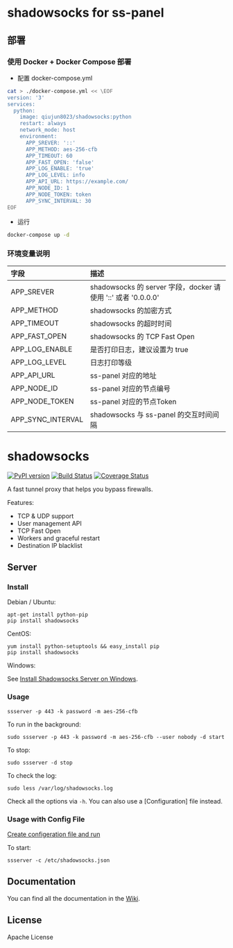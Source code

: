 shadowsocks for ss-panel
===========

## 部署

### 使用 Docker + Docker Compose 部署

- 配置 docker-compose.yml

```bash
cat > ./docker-compose.yml << \EOF
version: '3'
services:
  python:
    image: qiujun8023/shadowsocks:python
    restart: always
    network_mode: host
    environment:
      APP_SREVER: '::'
      APP_METHOD: aes-256-cfb
      APP_TIMEOUT: 60
      APP_FAST_OPEN: 'false'
      APP_LOG_ENABLE: 'true'
      APP_LOG_LEVEL: info
      APP_API_URL: https://example.com/
      APP_NODE_ID: 1
      APP_NODE_TOKEN: token
      APP_SYNC_INTERVAL: 30
EOF
```

- 运行

```bash
docker-compose up -d
```

### 环境变量说明

| 字段   | 描述   |
|:----|:----|
| APP_SREVER   | shadowsocks 的 server 字段，docker 请使用 '::' 或者 '0.0.0.0'   |
| APP_METHOD   | shadowsocks 的加密方式   |
| APP_TIMEOUT   | shadowsocks 的超时时间   |
| APP_FAST_OPEN   | shadowsocks 的 TCP Fast Open   |
| APP_LOG_ENABLE   | 是否打印日志，建议设置为 true   |
| APP_LOG_LEVEL   | 日志打印等级   |
| APP_API_URL   | ss-panel 对应的地址   |
| APP_NODE_ID   | ss-panel 对应的节点编号   |
| APP_NODE_TOKEN   | ss-panel 对应的节点Token   |
| APP_SYNC_INTERVAL   | shadowsocks 与 ss-panel 的交互时间间隔   |

shadowsocks
===========

[![PyPI version]][PyPI]
[![Build Status]][Travis CI]
[![Coverage Status]][Coverage]

A fast tunnel proxy that helps you bypass firewalls.

Features:
- TCP & UDP support
- User management API
- TCP Fast Open
- Workers and graceful restart
- Destination IP blacklist

Server
------

### Install

Debian / Ubuntu:

    apt-get install python-pip
    pip install shadowsocks

CentOS:

    yum install python-setuptools && easy_install pip
    pip install shadowsocks

Windows:

See [Install Shadowsocks Server on Windows](https://github.com/shadowsocks/shadowsocks/wiki/Install-Shadowsocks-Server-on-Windows).

### Usage

    ssserver -p 443 -k password -m aes-256-cfb

To run in the background:

    sudo ssserver -p 443 -k password -m aes-256-cfb --user nobody -d start

To stop:

    sudo ssserver -d stop

To check the log:

    sudo less /var/log/shadowsocks.log

Check all the options via `-h`. You can also use a [Configuration] file
instead.

### Usage with Config File

[Create configeration file and run](https://github.com/shadowsocks/shadowsocks/wiki/Configuration-via-Config-File)

To start:

    ssserver -c /etc/shadowsocks.json


Documentation
-------------

You can find all the documentation in the [Wiki](https://github.com/shadowsocks/shadowsocks/wiki).

License
-------

Apache License







[Build Status]:      https://img.shields.io/travis/shadowsocks/shadowsocks/master.svg?style=flat
[Coverage Status]:   https://jenkins.shadowvpn.org/result/shadowsocks
[Coverage]:          https://jenkins.shadowvpn.org/job/Shadowsocks/ws/PYENV/py34/label/linux/htmlcov/index.html
[PyPI]:              https://pypi.python.org/pypi/shadowsocks
[PyPI version]:      https://img.shields.io/pypi/v/shadowsocks.svg?style=flat
[Travis CI]:         https://travis-ci.org/shadowsocks/shadowsocks


